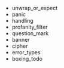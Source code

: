 - unwrap_or_expect
- panic
- handling
- profanity_filter
- question_mark
- banner
- cipher
- error_types
- boxing_todo